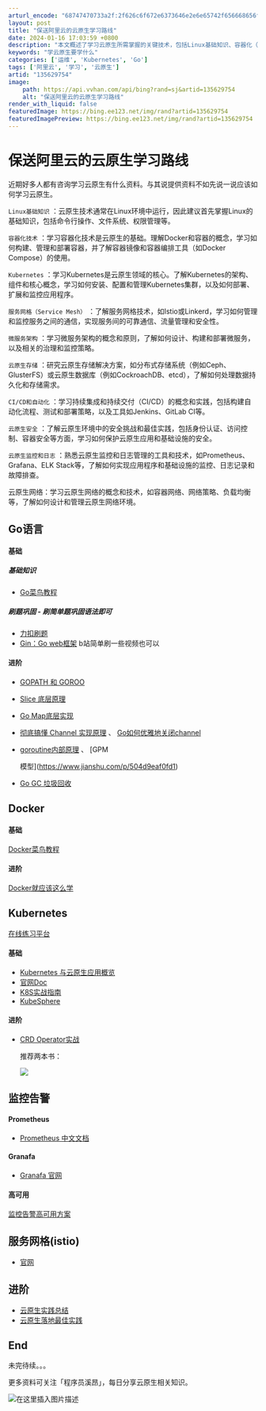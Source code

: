 ```yaml
---
arturl_encode: "68747470733a2f:2f626c6f672e6373646e2e6e65742f656668656f696866652f:61727469636c652f64657461696c732f313335363239373534"
layout: post
title: "保送阿里云的云原生学习路线"
date: 2024-01-16 17:03:59 +0800
description: "本文概述了学习云原生所需掌握的关键技术，包括Linux基础知识、容器化（Docker）、Kubern"
keywords: "学云原生要学什么"
categories: ['运维', 'Kubernetes', 'Go']
tags: ['阿里云', '学习', '云原生']
artid: "135629754"
image:
    path: https://api.vvhan.com/api/bing?rand=sj&artid=135629754
    alt: "保送阿里云的云原生学习路线"
render_with_liquid: false
featuredImage: https://bing.ee123.net/img/rand?artid=135629754
featuredImagePreview: https://bing.ee123.net/img/rand?artid=135629754
---
```


# 保送阿里云的云原生学习路线

近期好多人都有咨询学习云原生有什么资料。与其说提供资料不如先说一说应该如何学习云原生。

`Linux基础知识`
：云原生技术通常在Linux环境中运行，因此建议首先掌握Linux的基础知识，包括命令行操作、文件系统、权限管理等。

`容器化技术`
：学习容器化技术是云原生的基础。理解Docker和容器的概念，学习如何构建、管理和部署容器，并了解容器镜像和容器编排工具（如Docker Compose）的使用。

`Kubernetes`
：学习Kubernetes是云原生领域的核心。了解Kubernetes的架构、组件和核心概念，学习如何安装、配置和管理Kubernetes集群，以及如何部署、扩展和监控应用程序。

`服务网格（Service Mesh）`
：了解服务网格技术，如Istio或Linkerd，学习如何管理和监控服务之间的通信，实现服务间的可靠通信、流量管理和安全性。

`微服务架构`
：学习微服务架构的概念和原则，了解如何设计、构建和部署微服务，以及相关的治理和监控策略。

`云原生存储`
：研究云原生存储解决方案，如分布式存储系统（例如Ceph、GlusterFS）或云原生数据库（例如CockroachDB、etcd），了解如何处理数据持久化和存储需求。

`CI/CD和自动化`
：学习持续集成和持续交付（CI/CD）的概念和实践，包括构建自动化流程、测试和部署策略，以及工具如Jenkins、GitLab CI等。

`云原生安全`
：了解云原生环境中的安全挑战和最佳实践，包括身份认证、访问控制、容器安全等方面，学习如何保护云原生应用和基础设施的安全。

`云原生监控和日志`
：熟悉云原生监控和日志管理的工具和技术，如Prometheus、Grafana、ELK Stack等，了解如何实现应用程序和基础设施的监控、日志记录和故障排查。

云原生网络：学习云原生网络的概念和技术，如容器网络、网络策略、负载均衡等，了解如何设计和管理云原生网络环境。

## Go语言

#### 基础

##### 基础知识

* [Go菜鸟教程](https://www.runoob.com/go/go-variables.html)

##### 刷题巩固 - 刷简单题巩固语法即可

* [力扣刷题](https://leetcode.cn/problemset/?difficulty=EASY&page=1&topicSlugs=array)
* [Gin：Go web框架](https://gin-gonic.com/zh-cn/docs/quickstart/)
  b站简单刷一些视频也可以

#### 进阶

* [GOPATH 和 GOROO](https://mp.weixin.qq.com/s?__biz=MzkzNzUwMDU3Mg==&mid=2247483686&idx=1&sn=3adfef4548eb357535c61d3ebc59d518&chksm=c28fcbd5f5f842c3568ee23b4a85350565a3009165912a85ee1960d47ace4f90b2fdf6c7f2c1&token=248292022&lang=zh_CN#rd)
* [Slice 底层原理](https://mp.weixin.qq.com/s?__biz=MzkzNzUwMDU3Mg==&mid=2247483690&idx=1&sn=3695dee82804669a663967183da79d18&chksm=c28fcbd9f5f842cf99964f66c7e362f91783cefadf5459d8c4358ada6512a19ecb6029022d65&token=248292022&lang=zh_CN#rd)
* [Go Map底层实现](https://blog.csdn.net/qq_48826531/article/details/125907606)
* [彻底搞懂 Channel 实现原理](https://zhuanlan.zhihu.com/p/599607814?utm_id=0)
  、
  [Go如何优雅地关闭channel](https://mp.weixin.qq.com/s?__biz=MzkzNzUwMDU3Mg==&mid=2247483720&idx=1&sn=9743b04654329a28de0bdb7e2b965275&chksm=c28fcbbbf5f842ad7c14d7132a33dd6fd42715f1670f11c3537fa59df2581ffd8d5119ad8e8e&token=248292022&lang=zh_CN#rd)
* [goroutine内部原理](https://segmentfault.com/a/1190000042986334)
  、
  [GPM
    
  模型](https://www.jianshu.com/p/504d9eaf0fd1)
* [Go GC 垃圾回收](https://zhuanlan.zhihu.com/p/356930881)

## Docker

#### 基础

[Docker菜鸟教程](https://www.runoob.com/docker/docker-tutorial.html)

#### 进阶

[Docker就应该这么学](https://mp.weixin.qq.com/mp/appmsgalbum?__biz=MzkzNzUwMDU3Mg==&action=getalbum&album_id=3265836537280266243#wechat_redirect)

## Kubernetes

[在线练习平台](https://mp.weixin.qq.com/s/Z5MUGZGC5Ws3erRZ_TSPHA)

#### 基础

* [Kubernetes 与云原生应用概览](https://jimmysong.io/kubernetes-handbook/cloud-native/kubernetes-and-cloud-native-app-overview.html)
* [官网Doc](https://kubernetes.io/docs/tutorials/hello-minikube/)
* [K8S实战指南](https://mp.weixin.qq.com/mp/appmsgalbum?__biz=MzkzNzUwMDU3Mg==&action=getalbum&album_id=3247385122358755329&scene=173&subscene=&sessionid=svr_17fb6db84d3&enterid=1703152262&from_msgid=2247483746&from_itemidx=1&count=3&nolastread=1#wechat_redirect)
* [KubeSphere](https://kubesphere.io/zh/docs/v3.4/quick-start/minimal-kubesphere-on-k8s/)

#### 进阶

* [CRD Operator实战](https://www.bilibili.com/video/BV1Gb4y177WE/?spm_id_from=333.788&vd_source=6e9f73da32b54460017565e3ae4b6e25)
    
  推荐两本书：
    
  ![](https://i-blog.csdnimg.cn/blog_migrate/9c5e73450b6779448cd0f1393d3ce711.png)

## 监控告警

#### Prometheus

* [Prometheus 中文文档](https://www.prometheus.wang/)

#### Granafa

* [Granafa 官网](https://grafana.com/docs/)

#### 高可用

[监控告警高可用方案](https://mp.weixin.qq.com/s/6JVlNSBLIg1n4-2-mfcfmw)

## 服务网格(istio)

* [官网](https://istio.io/zh)

## 进阶

* [云原生实践总结](https://istio.io/zh)
* [云原生落地最佳实践](https://mp.weixin.qq.com/s/QxsaM4E8FUCoy9QN6-0JNA)

## End

未完待续。。。

更多资料可关注「程序员溪昂」，每日分享云原生相关知识。
  
![在这里插入图片描述](https://i-blog.csdnimg.cn/blog_migrate/ed759be88c1ba2804bdf6763fa17ae02.png)